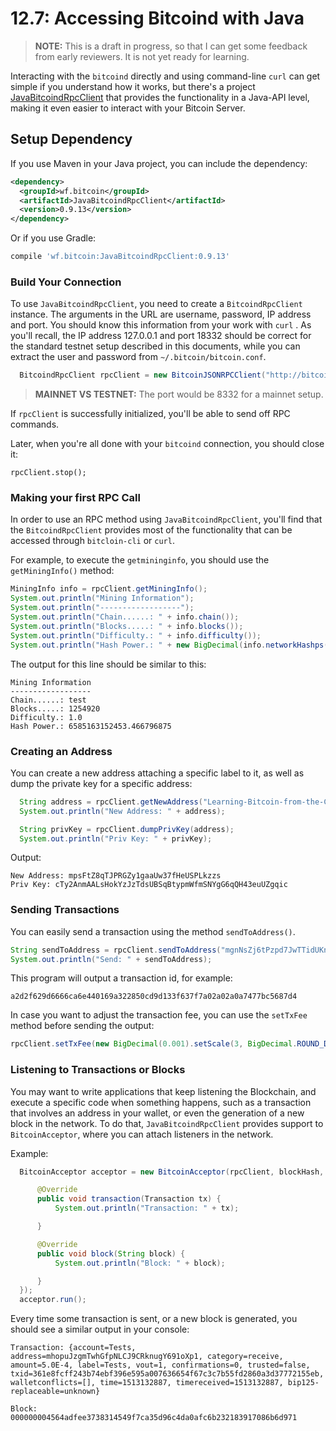 # 12.7: Accessing Bitcoind with Java

> **NOTE:** This is a draft in progress, so that I can get some feedback from early reviewers. It is not yet ready for learning.

Interacting with the `bitcoind` directly and using command-line `curl` can get simple if you understand how it works, but there's a project [JavaBitcoindRpcClient](https://github.com/Polve/JavaBitcoindRpcClient) that provides the functionality in a Java-API level, making it even easier to interact with your Bitcoin Server.

## Setup Dependency

If you use Maven in your Java project, you can include the dependency:
```xml
<dependency>
  <groupId>wf.bitcoin</groupId>
  <artifactId>JavaBitcoindRpcClient</artifactId>
  <version>0.9.13</version>
</dependency>
```

Or if you use Gradle:
```groovy
compile 'wf.bitcoin:JavaBitcoindRpcClient:0.9.13'
```

### Build Your Connection

To use `JavaBitcoindRpcClient`, you need to create a `BitcoindRpcClient` instance. The arguments in the URL are username, password, IP address and port. You should know this information from your work with `curl` . As you'll recall, the IP address 127.0.0.1 and port 18332 should be correct for the standard testnet setup described in this documents, while you can extract the user and password from `~/.bitcoin/bitcoin.conf`.

```java
  BitcoindRpcClient rpcClient = new BitcoinJSONRPCClient("http://bitcoinrpc:d8340efbcd34e312044c8431c59c792c@127.0.0.1:18332");
```

> **MAINNET VS TESTNET:** The port would be 8332 for a mainnet setup.

If `rpcClient` is successfully initialized, you'll be able to send off RPC commands.

Later, when you're all done with your `bitcoind` connection, you should close it:
```
rpcClient.stop();
```

### Making your first RPC Call

In order to use an RPC method using `JavaBitcoindRpcClient`, you'll find that the `BitcoindRpcClient` provides most of the functionality that can be accessed through `bitcloin-cli` or `curl`.

For example, to execute the `getmininginfo`, you should use the `getMiningInfo()` method:
```java
MiningInfo info = rpcClient.getMiningInfo();
System.out.println("Mining Information");
System.out.println("------------------");
System.out.println("Chain......: " + info.chain());
System.out.println("Blocks.....: " + info.blocks());
System.out.println("Difficulty.: " + info.difficulty());
System.out.println("Hash Power.: " + new BigDecimal(info.networkHashps()).toPlainString());
```
The output for this line should be similar to this:
```
Mining Information
------------------
Chain......: test
Blocks.....: 1254920
Difficulty.: 1.0
Hash Power.: 6585163152453.466796875
```

### Creating an Address

You can create a new address attaching a specific label to it, as well as dump the private key for a specific address:
```java
  String address = rpcClient.getNewAddress("Learning-Bitcoin-from-the-Command-Line");
  System.out.println("New Address: " + address);

  String privKey = rpcClient.dumpPrivKey(address);
  System.out.println("Priv Key: " + privKey);
```
Output:
```
New Address: mpsFtZ8qTJPRGZy1gaaUw37fHeUSPLkzzs
Priv Key: cTy2AnmAALsHokYzJzTdsUBSqBtypmWfmSNYgG6qQH43euUZgqic
```



### Sending Transactions

You can easily send a transaction using the method `sendToAddress()`.

```java
String sendToAddress = rpcClient.sendToAddress("mgnNsZj6tPzpd7JwTTidUKnGoDTkcucLT5", 1);
System.out.println("Send: " + sendToAddress);
```
This program will output a transaction id, for example:
```
a2d2f629d6666ca6e440169a322850cd9d133f637f7a02a02a0a7477bc5687d4
```

In case you want to adjust the transaction fee, you can use the `setTxFee` method before sending the output:

```java
rpcClient.setTxFee(new BigDecimal(0.001).setScale(3, BigDecimal.ROUND_DOWN));
```


### Listening to Transactions or Blocks

You may want to write applications that keep listening the Blockchain, and execute a specific code when something happens, such as a transaction that involves an address in your wallet, or even the generation of a new block in the network.
To do that, `JavaBitcoindRpcClient` provides support to `BitcoinAcceptor`, where you can attach listeners in the network.

Example:
```java
  BitcoinAcceptor acceptor = new BitcoinAcceptor(rpcClient, blockHash, 6, new BitcoinPaymentListener() {

      @Override
      public void transaction(Transaction tx) {
          System.out.println("Transaction: " + tx);

      }

      @Override
      public void block(String block) {
          System.out.println("Block: " + block);

      }
  });
  acceptor.run();
```

Every time some transaction is sent, or a new block is generated, you should see a similar output in your console:
```
Transaction: {account=Tests, address=mhopuJzgmTwhGfpNLCJ9CRknugY691oXp1, category=receive, amount=5.0E-4, label=Tests, vout=1, confirmations=0, trusted=false, txid=361e8fcff243b74ebf396e595a007636654f67c3c7b55fd2860a3d37772155eb, walletconflicts=[], time=1513132887, timereceived=1513132887, bip125-replaceable=unknown}

Block: 000000004564adfee3738314549f7ca35d96c4da0afc6b232183917086b6d971
```
